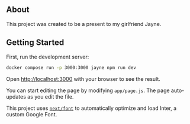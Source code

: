 ## About

This project was created to be a present to my girlfriend Jayne.

## Getting Started

First, run the development server:

```bash
docker compose run -p 3000:3000 jayne npm run dev
```

Open [http://localhost:3000](http://localhost:3000) with your browser to see the result.

You can start editing the page by modifying `app/page.js`. The page auto-updates as you edit the file.

This project uses [`next/font`](https://nextjs.org/docs/basic-features/font-optimization) to automatically optimize and load Inter, a custom Google Font.
